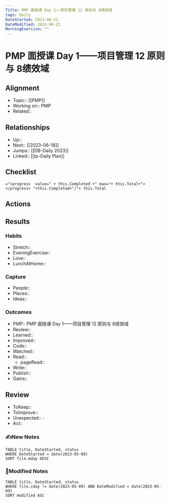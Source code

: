 ```yaml
---
Title: PMP 面授课 Day 1——项目管理 12 原则与 8绩效域
tags: Daily
DateStarted: 2023-06-21
DateModified: 2023-06-21
MorningExercise: ""
---
```

# PMP 面授课 Day 1——项目管理 12 原则与 8绩效域
## Alignment
- Topic:: [[PMP]]
- Working on:: PMP  
- Related::
## Relationships
- Up:: 
- Next:: [[2023-06-18]]
- Jumps:: [[DB-Daily 2023]]
- Linked:: [[tp-Daily Plan]]
## Checklist
`="<progress  value=" + this.Completed +" max="+ this.Total+"></progress> "+this.Completed+"/"+ this.Total`
## Actions
## Results 
### Habits
- Stretch::  
- EveningExercise::
- Love::
- LunchAtHome:: 
### Capture
- People:: 
- Places::
- Ideas:: 
### Outcomes
- PMP:: PMP 面授课 Day 1——项目管理 12 原则与 8绩效域
- Review::  
- Learned::
- Improved:: 
- Code::
- Watched::
- Read:: 
	- pageRead::
- Write::
- Publish::
- Gains::
## Review
- ToKeep::  
- ToImprove::  
- Unexpected::  - 
- Act::
### ✍️New Notes

```dataview
TABLE title, DateStarted, status
WHERE DateStarted = date(2023-05-09)
SORT file.mday DESC
```

### 📝Modified Notes

```dataview
TABLE title, DateStarted, status
WHERE file.cday != date(2023-05-09) AND DateModified = date(2023-05-09)
SORT modified ASC
```
